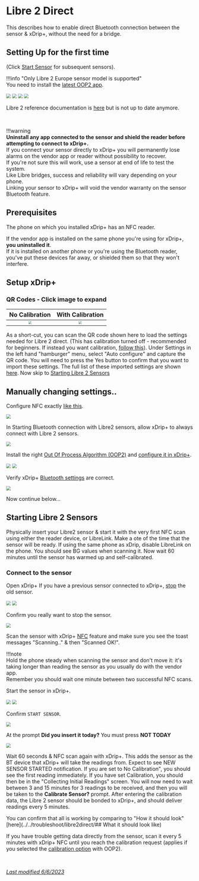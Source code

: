 # Libre 2 Direct

This describes how to enable direct Bluetooth connection between the sensor & xDrip+, without the need for a bridge.

## Setting Up for the first time

(Click [Start Sensor](#starting-libre-2-sensors) for subsequent sensors).

!!!info "Only Libre 2 Europe sensor model is supported"  
    You need to install the [latest OOP2 app](../../use/OOP/#oop2).

<img src="../../images/hamburger_menu.png" style="zoom:75%;" />  
<img src="../../images/M-S.png" style="zoom:75%;" />  
<img src="../../images/M-S-HDS.png" style="zoom:75%;" />  
<img src="../images/M-S-HDSlistC.png" style="zoom:75%;" />




Libre 2 reference documentation is [here](https://www.minimallooper.com/post/how-to-setup-freestyle-libre-2-and-oop2-to-use-a-native-bluetooth-connection-in-xdrip) but is not up to date anymore.

</br>


!!!warning  
    **Uninstall any app connected to the sensor and shield the reader before attempting to connect to xDrip+.**  
    If you connect your sensor directly to xDrip+ you will permanently lose alarms on the vendor app or reader without possibility to recover.  
    If you're not sure this will work, use a sensor at end of life to test the system.  
    Like Libre bridges, success and reliability will vary depending on your phone.  
    Linking your sensor to xDrip+ will void the vendor warranty on the sensor Bluetooth feature.

## Prerequisites

The phone on which you installed xDrip+ has an NFC reader.

If the vendor app is installed on the same phone you're using for xDrip+, **you uninstalled it**.  
If it is installed on another phone or you're using the Bluetooth reader, you've put these devices far away, or shielded them so that they won't interfere.

## Setup xDrip+

### QR Codes - Click image to expand
No Calibration             |  With Calibration
:-------------------------:|:-------------------------:
[<img src="../images/qr_libre2direct-nocalib-30.png" style="zoom:50%;" />](../libre2direct-qr-settings) | [<img src="../images/qr_libre2direct-calib-30.png" style="zoom:50%;" />](../libre2direct-calib)


As a short-cut, you can scan the QR code shown here to load the settings needed for Libre 2 direct. (This has calibration turned off - recommended for beginners. If instead you want calibration, [follow this](../libre2direct-calib)). Under Settings in the left hand "hamburger" menu, select "Auto configure" and capture the QR code. You will need to press the Yes button to confirm that you want to import these settings. The full list of these imported settings are shown [here](../libre2direct-qr-settings).
Now skip to [Starting Libre 2 Sensors](#starting-libre-2-sensors)

## Manually changing settings..
Configure NFC exactly [like this](../libreNFC/#enabling-nfc).

<img src="../images/M-S-HDS-NFC-L2.png" style="zoom:75%;" />

In Starting Bluetooth connection with Libre2 sensors, allow xDrip+ to always connect with Libre 2 sensors.

<img src="../images/M-S-HDS-NFC-L2b.png" style="zoom:75%;" />

Install the right [Out Of Process Algorithm (OOP2)](../../use/OOP/#oop2) and [configure it in xDrip+](../../use/misc/#out-of-process-algorithm).

<img src="../../use/images/M-S-LCS15h.png" style="zoom:75%;" />

<img src="../../use/images/M-S-LCS15i2.png" style="zoom:75%;" />

Verify xDrip+ [Bluetooth settings](../libreBT/#bridge-settings) are correct.

<img src="../images/M-S-LCS-BT-L2a.png" style="zoom:75%;" />

Now continue below...

## Starting Libre 2 Sensors

Physically insert your Libre2 sensor & start it with the very first NFC scan using either the reader device, or LibreLink. Make a ote of the time that the sensor will be ready. If using the same phone as xDrip, disable LibreLink on the phone. You should see BG values when scanning it. Now wait 60 minutes until the sensor has warmed up and self-calibrated.

### Connect to the sensor

Open xDrip+
If you have a previous sensor connected to xDrip+, [stop](../../use/stopsensor) the old sensor.

<img src="../../images/hamburger_menu.png" style="zoom:75%;" />

<img src="../images/M-StoS.png" style="zoom:75%;" />

Confirm you really want to stop the sensor.

<img src="../images/M-StoSC.png" style="zoom:75%;" />

Scan the sensor with xDrip+ [NFC](../libreNFC) feature and make sure you see the toast messages "Scanning.." & then  "Scanned OK!".

!!!note  
    Hold the phone steady when scanning the sensor and don't move it: it's taking longer than reading the sensor as you usually do with the vendor app.  
    Remember you should wait one minute between two successful NFC scans.

Start the sensor in xDrip+.

<img src="../../images/hamburger_menu.png" style="zoom:75%;" />

<img src="../images/M-StaS.png" style="zoom:75%;" />

Confirm `START SENSOR`. 

<img src="../images/M-StaSC.png" style="zoom:75%;" />

At the prompt **Did you insert it today?** You must press **NOT TODAY**

<img src="../images/M-StaSNotToday.png" style="zoom:75%;" />

Wait 60 seconds & NFC scan again with xDrip+. This adds the sensor as the BT device that xDrip+ will take the readings from. Expect to see NEW SENSOR STARTED notification. If you are set to No Calibration", you should see the first reading immediately. If you have set Calibration, you should then be in the "Collecting Initial Readings" screen.
You will now need to wait between 3 and 15 minutes for 3 readings to be received, and then you will be taken to the **Calibrate Sensor?** prompt.
After entering the calibration data, the Libre 2 sensor should be bonded to xDrip+, and should deliver readings every 5 minutes.

You can confirm that all is working by comparing to "How it should look" [here](../../troubleshoot/libre2direct/## What it should look like)

If you have trouble getting data directly from the sensor, scan it every 5 minutes with xDrip+ NFC until you reach the calibration request (applies if you selected the [calibration option](../../use/misc/#oop2) with OOP2).

</br>

[*Last modified 6/6/2023*](https://github.com/NightscoutFoundation/xDrip/releases/tag/2023.05.26)

